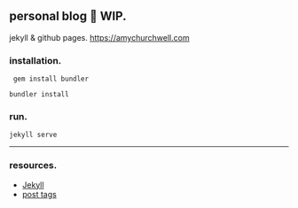 personal blog :construction: WIP.
---
jekyll & github pages.
https://amychurchwell.com

### installation.

```
 gem install bundler
 ```

 ```
 bundler install
 ```

 ### run.

 ```
 jekyll serve
 ```

 ---
 ### resources.
 - [Jekyll](https://jekyllrb.com/)
 - [post tags](https://longqian.me/2017/02/09/github-jekyll-tag/)